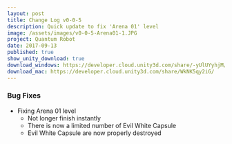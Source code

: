 ```yaml
---
layout: post
title: Change Log v0-0-5
description: Quick update to fix 'Arena 01' level
image: /assets/images/v0-0-5-Arena01-1.JPG
project: Quantum Robot
date: 2017-09-13
published: true
show_unity_download: true
download_windows: https://developer.cloud.unity3d.com/share/-yUlUYyhjM/
download_mac: https://developer.cloud.unity3d.com/share/WkNK5qy2iG/
---
```


### Bug Fixes

* Fixing Arena 01 level
    * Not longer finish instantly
    * There is now a limited number of Evil White Capsule
    * Evil White Capsule are now properly destroyed 